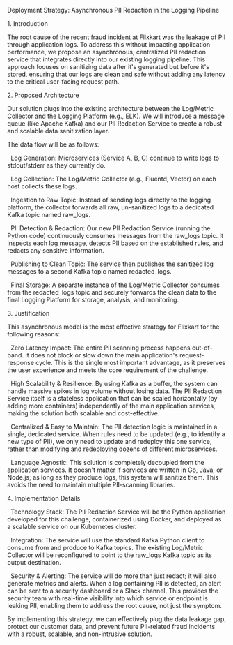 Deployment Strategy: Asynchronous PII Redaction in the Logging Pipeline



1\. Introduction



The root cause of the recent fraud incident at Flixkart was the leakage of PII through application logs. To address this without impacting application performance, we propose an asynchronous, centralized PII redaction service that integrates directly into our existing logging pipeline. This approach focuses on sanitizing data after it's generated but before it's stored, ensuring that our logs are clean and safe without adding any latency to the critical user-facing request path.



2\. Proposed Architecture



Our solution plugs into the existing architecture between the Log/Metric Collector and the Logging Platform (e.g., ELK). We will introduce a message queue (like Apache Kafka) and our PII Redaction Service to create a robust and scalable data sanitization layer.



The data flow will be as follows:



&nbsp;   Log Generation: Microservices (Service A, B, C) continue to write logs to stdout/stderr as they currently do.



&nbsp;   Log Collection: The Log/Metric Collector (e.g., Fluentd, Vector) on each host collects these logs.



&nbsp;   Ingestion to Raw Topic: Instead of sending logs directly to the logging platform, the collector forwards all raw, un-sanitized logs to a dedicated Kafka topic named raw\_logs.



&nbsp;   PII Detection \& Redaction: Our new PII Redaction Service (running the Python code) continuously consumes messages from the raw\_logs topic. It inspects each log message, detects PII based on the established rules, and redacts any sensitive information.



&nbsp;   Publishing to Clean Topic: The service then publishes the sanitized log messages to a second Kafka topic named redacted\_logs.



&nbsp;   Final Storage: A separate instance of the Log/Metric Collector consumes from the redacted\_logs topic and securely forwards the clean data to the final Logging Platform for storage, analysis, and monitoring.



3\. Justification



This asynchronous model is the most effective strategy for Flixkart for the following reasons:



&nbsp;   Zero Latency Impact: The entire PII scanning process happens out-of-band. It does not block or slow down the main application's request-response cycle. This is the single most important advantage, as it preserves the user experience and meets the core requirement of the challenge.



&nbsp;   High Scalability \& Resilience: By using Kafka as a buffer, the system can handle massive spikes in log volume without losing data. The PII Redaction Service itself is a stateless application that can be scaled horizontally (by adding more containers) independently of the main application services, making the solution both scalable and cost-effective.



&nbsp;   Centralized \& Easy to Maintain: The PII detection logic is maintained in a single, dedicated service. When rules need to be updated (e.g., to identify a new type of PII), we only need to update and redeploy this one service, rather than modifying and redeploying dozens of different microservices.



&nbsp;   Language Agnostic: This solution is completely decoupled from the application services. It doesn't matter if services are written in Go, Java, or Node.js; as long as they produce logs, this system will sanitize them. This avoids the need to maintain multiple PII-scanning libraries.



4\. Implementation Details



&nbsp;   Technology Stack: The PII Redaction Service will be the Python application developed for this challenge, containerized using Docker, and deployed as a scalable service on our Kubernetes cluster.



&nbsp;   Integration: The service will use the standard Kafka Python client to consume from and produce to Kafka topics. The existing Log/Metric Collector will be reconfigured to point to the raw\_logs Kafka topic as its output destination.



&nbsp;   Security \& Alerting: The service will do more than just redact; it will also generate metrics and alerts. When a log containing PII is detected, an alert can be sent to a security dashboard or a Slack channel. This provides the security team with real-time visibility into which service or endpoint is leaking PII, enabling them to address the root cause, not just the symptom.



By implementing this strategy, we can effectively plug the data leakage gap, protect our customer data, and prevent future PII-related fraud incidents with a robust, scalable, and non-intrusive solution.



